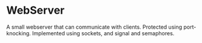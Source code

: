 # WebServer

A small webserver that can communicate with clients. Protected using port-knocking. Implemented using sockets, and signal and semaphores. 

